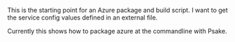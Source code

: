 This is the starting point for an Azure package and build script.
I want to get the service config values defined in an external file.

Currently this shows how to package azure at the commandline with Psake.